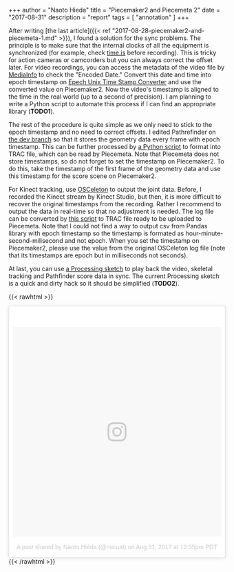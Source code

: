 +++
author = "Naoto Hieda"
title = "Piecemaker2 and Piecemeta 2"
date = "2017-08-31"
description = "report"
tags = [ "annotation" ]
+++

After writing [the last article]({{< ref "2017-08-28-piecemaker2-and-piecemeta-1.md" >}}), I found a solution for the sync problems. The principle is to make sure that the internal clocks of all the equipment is synchronized (for example, check [time.is](http://time.is) before recording). This is tricky for action cameras or camcorders but you can always correct the offset later. For video recordings, you can access the metadata of the video file by [MediaInfo](https://mediaarea.net/en/MediaInfo) to check the "Encoded Date." Convert this date and time into epoch timestamp on [Epech Unix Time Stamp Converter](https://unixtimestamp.com) and use the converted value on Piecemaker2. Now the video's timestamp is aligned to the time in the real world (up to a second of precision). I am planning to write a Python script to automate this process if I can find an appropriate library (**TODO1**).

The rest of the procedure is quite simple as we only need to stick to the epoch timestamp and no need to correct offsets. I edited Pathrefinder on [the dev branch](https://github.com/micuat/Pathrefinder) so that it stores the geometry data every frame with epoch timestamp. This can be further processed by [a Python script](https://gist.github.com/micuat/79872a575f244332bb0c84fd84b6aafe) to format into TRAC file, which can be read by Piecemeta. Note that Piecemeta does not store timestamps, so do not forget to set the timestamp on Piecemaker2. To do this, take the timestamp of the first frame of the geometry data and use this timestamp for the score scene on Piecemaker2.

For Kinect tracking, use [OSCeleton](https://github.com/micuat/OSCeleton-KinectSDK2/tree/piecemeta) to output the joint data. Before, I recorded the Kinect stream by Kinect Studio, but then, it is more difficult to recover the original timestamps from the recording. Rather I recommend to output the data in real-time so that no adjustment is needed. The log file can be converted by [this script](https://gist.github.com/micuat/b57a6becc4943eebfb8b2aa206a7a1c4) to TRAC file ready to be uploaded to Piecemeta. Note that I could not find a way to output csv from Pandas library with epoch timestamp so the timestamp is formated as hour-minute-second-milisecond and not epoch. When you set the timestamp on Piecemaker2, please use the value from the original OSCeleton log file (note that its timestamps are epoch but in milliseconds not seconds).

At last, you can use 
[a Processing sketch](https://gist.github.com/micuat/9b95841b4702008035fe073534a48f3d) to play back the video, skeletal tracking and Pathfinder score data in sync. The current Processing sketch is a quick and dirty hack so it should be simplified (**TODO2**).

{{< rawhtml >}}
<blockquote class="instagram-media" data-instgrm-version="7" style=" background:#FFF; border:0; border-radius:3px; box-shadow:0 0 1px 0 rgba(0,0,0,0.5),0 1px 10px 0 rgba(0,0,0,0.15); margin: 1px; max-width:658px; padding:0; width:99.375%; width:-webkit-calc(100% - 2px); width:calc(100% - 2px);"><div style="padding:8px;"> <div style=" background:#F8F8F8; line-height:0; margin-top:40px; padding:50.0% 0; text-align:center; width:100%;"> <div style=" background:url(data:image/png;base64,iVBORw0KGgoAAAANSUhEUgAAACwAAAAsCAMAAAApWqozAAAABGdBTUEAALGPC/xhBQAAAAFzUkdCAK7OHOkAAAAMUExURczMzPf399fX1+bm5mzY9AMAAADiSURBVDjLvZXbEsMgCES5/P8/t9FuRVCRmU73JWlzosgSIIZURCjo/ad+EQJJB4Hv8BFt+IDpQoCx1wjOSBFhh2XssxEIYn3ulI/6MNReE07UIWJEv8UEOWDS88LY97kqyTliJKKtuYBbruAyVh5wOHiXmpi5we58Ek028czwyuQdLKPG1Bkb4NnM+VeAnfHqn1k4+GPT6uGQcvu2h2OVuIf/gWUFyy8OWEpdyZSa3aVCqpVoVvzZZ2VTnn2wU8qzVjDDetO90GSy9mVLqtgYSy231MxrY6I2gGqjrTY0L8fxCxfCBbhWrsYYAAAAAElFTkSuQmCC); display:block; height:44px; margin:0 auto -44px; position:relative; top:-22px; width:44px;"></div></div><p style=" color:#c9c8cd; font-family:Arial,sans-serif; font-size:14px; line-height:17px; margin-bottom:0; margin-top:8px; overflow:hidden; padding:8px 0 7px; text-align:center; text-overflow:ellipsis; white-space:nowrap;"><a href="https://www.instagram.com/p/BYeH1pUldia/" style=" color:#c9c8cd; font-family:Arial,sans-serif; font-size:14px; font-style:normal; font-weight:normal; line-height:17px; text-decoration:none;" target="_blank">A post shared by Naoto Hiéda (@micuat)</a> on <time style=" font-family:Arial,sans-serif; font-size:14px; line-height:17px;" datetime="2017-08-31T19:55:25+00:00">Aug 31, 2017 at 12:55pm PDT</time></p></div></blockquote> <script async defer src="//platform.instagram.com/en_US/embeds.js"></script>
{{< /rawhtml >}}

